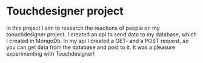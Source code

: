 # Touchdesigner project

In this project I aim to research the reactions of people on my toouchdesigner project. I created an api to send data to my database, which I created in MongoDb. In my api I created a GET- and a POST request, so you can get data from the database and post to it. It was a pleasure experimenting with Touchdesigner!

